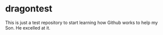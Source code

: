 # dragontest
This is just a test repository to start learning how Github works to help my Son. He excelled at it.
